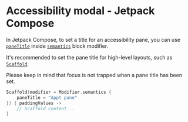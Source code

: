 # Accessibility modal - Jetpack Compose

In Jetpack Compose, to set a title for an accessibility pane, you can use [`paneTitle`](https://developer.android.com/reference/kotlin/androidx/compose/ui/semantics/package-summary#(androidx.compose.ui.semantics.SemanticsPropertyReceiver).paneTitle()) inside [`semantics`](https://developer.android.com/reference/kotlin/androidx/compose/ui/semantics/package-summary#(androidx.compose.ui.Modifier).semantics(kotlin.Boolean,kotlin.Function1)) block modifier.

It's recommended to set the pane title for high-level layouts, such as [`Scaffold`](https://developer.android.com/reference/kotlin/androidx/compose/material/package-summary#Scaffold(androidx.compose.foundation.layout.WindowInsets,androidx.compose.ui.Modifier,androidx.compose.material.ScaffoldState,kotlin.Function0,kotlin.Function0,kotlin.Function1,kotlin.Function0,androidx.compose.material.FabPosition,kotlin.Boolean,kotlin.Function1,kotlin.Boolean,androidx.compose.ui.graphics.Shape,androidx.compose.ui.unit.Dp,androidx.compose.ui.graphics.Color,androidx.compose.ui.graphics.Color,androidx.compose.ui.graphics.Color,androidx.compose.ui.graphics.Color,androidx.compose.ui.graphics.Color,kotlin.Function1)).

Please keep in mind that focus is not trapped when a pane title has been set.

```kotlin
Scaffold(modifier = Modifier.semantics {
    paneTitle = "Appt pane"
}) { paddingValues ->
    // Scaffold content...
}
```
